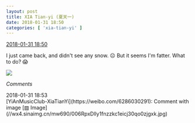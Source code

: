 ```yaml
---
layout: post
title: XIA Tian-yi (夏天一)
date: 2018-01-31 18:50
categories: [ 'xia-tian-yi' ]
---
```


<div class="weibo-info">
  <a href="https://weibo.com/6286030291/G0YtWsjkP">2018-01-31 18:50</a>
</div>

I just came back, and didn't see any snow. ☹️ But it seems I'm fatter. What to do? :scream:

<!-- more -->

<a href="http://wx3.sinaimg.cn/mw690/006RpxDlly1fnzz5tlw5uj31291w01kz.jpg">
  <img class="weibo-pic-preview" src="http://wx3.sinaimg.cn/orj360/006RpxDlly1fnzz5tlw5uj31291w01kz.jpg" />
</a>

*Comments*

<div class="weibo-info">2018-01-31 18:53</div>
[YiAnMusicClub-XiaTianYi](https://weibo.com/6286030291): Comment with image [▨ Image](//wx4.sinaimg.cn/mw690/006RpxDlly1fnzzkc1eicj30qo0zjgxk.jpg)
